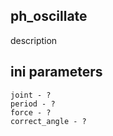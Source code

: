 ## ph_oscillate

description

## ini parameters

```
joint - ?
period - ?
force - ?
correct_angle - ?
```
